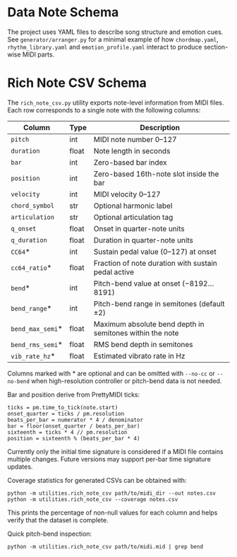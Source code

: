 # Data Note Schema

The project uses YAML files to describe song structure and emotion cues.  See
`generator/arranger.py` for a minimal example of how `chordmap.yaml`,
`rhythm_library.yaml` and `emotion_profile.yaml` interact to produce section-wise
MIDI parts.

# Rich Note CSV Schema

The `rich_note_csv.py` utility exports note-level information from MIDI files.
Each row corresponds to a single note with the following columns:

| Column       | Type  | Description |
|--------------|-------|-------------|
| `pitch`      | int   | MIDI note number 0–127 |
| `duration`   | float | Note length in seconds |
| `bar`        | int   | Zero-based bar index |
| `position`   | int   | Zero-based 16th-note slot inside the bar |
| `velocity`   | int   | MIDI velocity 0–127 |
| `chord_symbol` | str | Optional harmonic label |
| `articulation` | str | Optional articulation tag |
| `q_onset`    | float | Onset in quarter-note units |
| `q_duration` | float | Duration in quarter-note units |
| `CC64`*      | int   | Sustain pedal value (0–127) at onset |
| `cc64_ratio`* | float | Fraction of note duration with sustain pedal active |
| `bend`*      | int   | Pitch-bend value at onset (−8192…8191) |
| `bend_range`* | int   | Pitch-bend range in semitones (default ±2) |
| `bend_max_semi`* | float | Maximum absolute bend depth in semitones within the note |
| `bend_rms_semi`* | float | RMS bend depth in semitones |
| `vib_rate_hz`* | float | Estimated vibrato rate in Hz |

Columns marked with * are optional and can be omitted with `--no-cc` or
`--no-bend` when high-resolution controller or pitch-bend data is not needed.

Bar and position derive from PrettyMIDI ticks:

```
ticks = pm.time_to_tick(note.start)
onset_quarter = ticks / pm.resolution
beats_per_bar = numerator * 4 / denominator
bar = floor(onset_quarter / beats_per_bar)
sixteenth = ticks * 4 // pm.resolution
position = sixteenth % (beats_per_bar * 4)
```

Currently only the initial time signature is considered if a MIDI file contains
multiple changes. Future versions may support per-bar time signature updates.

Coverage statistics for generated CSVs can be obtained with:

```
python -m utilities.rich_note_csv path/to/midi_dir --out notes.csv
python -m utilities.rich_note_csv --coverage notes.csv
```

This prints the percentage of non-null values for each column and helps verify
that the dataset is complete.

Quick pitch-bend inspection:

```
python -m utilities.rich_note_csv path/to/midi.mid | grep bend
```

